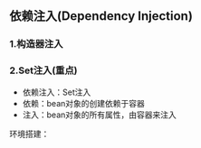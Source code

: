 ## 依赖注入(Dependency Injection)
### 1.构造器注入
### 2.Set注入(重点)
- 依赖注入：Set注入
 - 依赖：bean对象的创建依赖于容器
 - 注入：bean对象的所有属性，由容器来注入
 
 环境搭建：